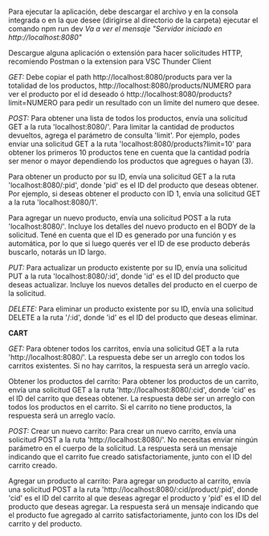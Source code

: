 Para ejecutar la aplicación, debe descargar el archivo y en la consola integrada o en la que desee (dirigirse al directorio de la carpeta) ejecutar el comando npm run dev
_Va a ver el mensaje "Servidor iniciado en http://localhost:8080"_

Descargue alguna aplicación o extensión para hacer solicitudes HTTP, recomiendo Postman o la extension para VSC Thunder Client


_GET:_ 
Debe copiar el path http://localhost:8080/products para ver la totalidad de los productos, http://localhost:8080/products/NUMERO para ver el producto por el id deseado ó http://localhost:8080/products?limit=NUMERO para pedir un resultado con un limite del numero que desee.

_POST:_
Para obtener una lista de todos los productos, envía una solicitud GET a la ruta 'localhost:8080/'. 
Para limitar la cantidad de productos devueltos, agrega el parámetro de consulta 'limit'. Por ejemplo, podes enviar una solicitud GET a la ruta 'localhost:8080/products?limit=10' para obtener los primeros 10 productos tene en cuenta que la cantidad podría ser menor o mayor dependiendo los productos que agregues o hayan (3).

Para obtener un producto por su ID, envía una solicitud GET a la ruta 'localhost:8080/:pid', donde 'pid' es el ID del producto que deseas obtener. Por ejemplo, si deseas obtener el producto con ID 1, envía una solicitud GET a la ruta 'localhost:8080/1'.

Para agregar un nuevo producto, envía una solicitud POST a la ruta 'localhost:8080/'. Incluye los detalles del nuevo producto en el BODY de la solicitud. Tené en cuenta que el ID es generado por una función y es automática, por lo que si luego querés ver el ID de ese producto deberás buscarlo, notarás un ID largo.

_PUT:_
Para actualizar un producto existente por su ID, envía una solicitud PUT a la ruta 'localhost:8080/:id', donde 'id' es el ID del producto que deseas actualizar. Incluye los nuevos detalles del producto en el cuerpo de la solicitud.

_DELETE:_
Para eliminar un producto existente por su ID, envía una solicitud DELETE a la ruta '/:id', donde 'id' es el ID del producto que deseas eliminar.


__CART__

_GET:_ 
Para obtener todos los carritos, envía una solicitud GET a la ruta 'http://localhost:8080/'. La respuesta debe ser un arreglo con todos los carritos existentes. Si no hay carritos, la respuesta será un arreglo vacío.

Obtener los productos del carrito: Para obtener los productos de un carrito, envía una solicitud GET a la ruta 'http://localhost:8080/:cid', donde 'cid' es el ID del carrito que deseas obtener. La respuesta debe ser un arreglo con todos los productos en el carrito. Si el carrito no tiene productos, la respuesta será un arreglo vacío.

_POST:_ 
Crear un nuevo carrito: Para crear un nuevo carrito, envía una solicitud POST a la ruta 'http://localhost:8080/'. No necesitas enviar ningún parámetro en el cuerpo de la solicitud. La respuesta será un mensaje indicando que el carrito fue creado satisfactoriamente, junto con el ID del carrito creado.

Agregar un producto al carrito: Para agregar un producto al carrito, envía una solicitud POST a la ruta 'http://localhost:8080/:cid/product/:pid', donde 'cid' es el ID del carrito al que deseas agregar el producto y 'pid' es el ID del producto que deseas agregar. La respuesta será un mensaje indicando que el producto fue agregado al carrito satisfactoriamente, junto con los IDs del carrito y del producto.